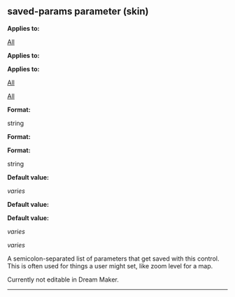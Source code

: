 

 saved-params parameter (skin)
-------------------------------




**Applies to:** 


[All](#/{skin}/control) 



**Applies to:** 

**Applies to:**

[All](#/{skin}/control) 

[All](#/{skin}/control)


**Format:** 


 string
 


**Format:** 

**Format:**

 string



**Default value:** 


*varies* 



**Default value:** 

**Default value:**

*varies* 

*varies*

 A semicolon-separated list of parameters that get saved with this control. This is often used for things a user might set, like zoom level for a map.




 Currently not editable in Dream Maker.





---


